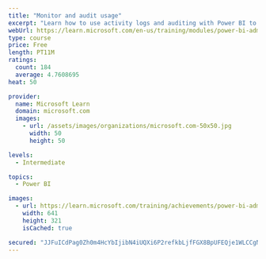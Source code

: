 ```yaml
---
title: "Monitor and audit usage"
excerpt: "Learn how to use activity logs and auditing with Power BI to monitor and inspect user activity in a Power BI environment."
webUrl: https://learn.microsoft.com/en-us/training/modules/power-bi-admin-monitor/
type: course
price: Free
length: PT11M
ratings:
  count: 184
  average: 4.7608695
heat: 50

provider:
  name: Microsoft Learn
  domain: microsoft.com
  images:
    - url: /assets/images/organizations/microsoft.com-50x50.jpg
      width: 50
      height: 50

levels:
  - Intermediate

topics:
  - Power BI

images:
  - url: https://learn.microsoft.com/training/achievements/power-bi-admin-monitor-social.png
    width: 641
    height: 321
    isCached: true

secured: "JJFuICdPag0Zh0m4HcYbIjibN4iUQXi6P2refkbLjfFGX8BpUFEQje1WLCCgNSDB+TC+YW1VQmqc463kil6eVPOUkNHyFa2KRowrkMsmIytF4iXe7IqLrRQvUg/ZGB0QuQSivYBrzbVrgczxt73oQqUuXFu+hn3YITRH7OiVrYhQCKLI66YrHtQ2d44Xy1qpGt/f0CmNDBpN6m7UBY+3ju8txiItb1dQd2x5vbVQ7kKWxw71/0EchF5GYse47H+OMB4c8zVAJj1uFd13/JXtL9TbpIooOnRerRc+Ptpyu3AWwLA3MTQo7oQIJh9a0J4590X+Rn3wOyFMhmRXkjsx1gwahmWVpwy5zFwZpuufnDZjQUvMfmlQZsHrUl7sf8NnE+LnNxNqVbnXbC6hjkrxQG1cIBA5UvZKWmy+zuTx530=;kLoU9syxV0ZMEB0PEcdfog=="
---
```


